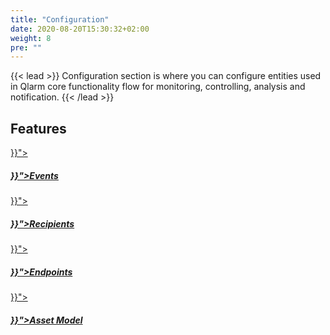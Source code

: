 ```yaml
---
title: "Configuration"
date: 2020-08-20T15:30:32+02:00
weight: 8
pre: ""
---
```


{{< lead >}}
Configuration section is where you can configure entities used in Qlarm core functionality flow for monitoring, controlling, analysis and notification. 
{{< /lead >}}

## Features


<div class="row py-4 mb">
	<div class="col-md-3" >
		<a href="{{< ref "/content/configuration/events/_index.md" >}}">
			<div class="card d-flex border-0">
				<div class="card-img-top mt-4">
					<span class="fas fa-certificate fa-4x text-secondary"></span>
				</div>
				<div class="card-body">
					<h5 class="card-title">
						<a href="{{< ref "/content/configuration/events/_index.md" >}}">Events</a>
					</h5>
				</div>
			</div>
		</a>
	</div>
    <div class="col-md-3">
		<a href="{{< ref "/content/configuration/recipients/_index.md" >}}">
			<div class="card d-flex border-0">
				<div class="card-img-top mt-4">
					<span class="far fa-address-book fa-4x text-secondary"></span>
				</div>
				<div class="card-body">
					<h5 class="card-title">
						<a href="{{< ref "/content/configuration/recipients/_index.md" >}}">Recipients</a>
					</h5>
				</div>
			</div>
		</a>
	</div>
    <div class="col-md-3">
		<a href="{{< ref "/content/configuration/endpoints/_index.md" >}}">
			<div class="card d-flex border-0">
				<div class="card-img-top mt-4">
					<span class="far fa-dot-circle fa-4x text-secondary"></span>
				</div>
				<div class="card-body">
					<h5 class="card-title">
						<a href="{{< ref "/content/configuration/endpoints/_index.md" >}}">Endpoints</a>
					</h5>
				</div>
			</div>
		</a>
	</div>
	<div class="col-md-3">
		<a href="{{< ref "/content/configuration/assetModel/_index.md" >}}">
			<div class="card d-flex border-0">
				<div class="card-img-top mt-4">
					<span class="fas fa-project-diagram fa-4x text-secondary"></span>
				</div>
				<div class="card-body">
					<h5 class="card-title">
						<a href="{{< ref "/content/configuration/assetModel/_index.md" >}}">Asset Model</a>
					</h5>
				</div>
			</div>
		</a>
	</div>
</div>



